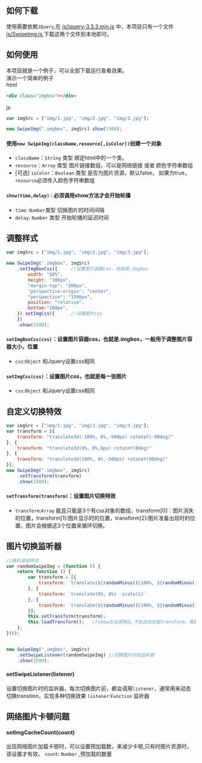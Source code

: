 ## 如何下载
使用需要依赖`JQuery`,在 [js/jquery-3.3.3.min.js](https://github.com/oleolema/SwipeImg-js/blob/master/js/jquery-3.3.1.min.js) 中，本项目只有一个文件[js/SwipeImg.js](https://github.com/oleolema/SwipeImg-js/blob/master/js/SwipeImg.js),下载这两个文件到本地即可。
## 如何使用
本项目就是一个例子，可以全部下载运行查看效果。  
演示一个简单的例子  
html   
```html
<div class="imgbox"></div>
```
js
```js
var imgSrc = ["img/1.jpg", "img/2.jpg", "img/3.jpg"];

new SwipeImg(".imgbox", imgSrc).show(1500);
```  
#### 使用`new SwipeImg(className,resource[,isColor])`创建一个对象  
* `className`：`String` 类型 绑定html中的一个类。  
* `resource`：`Array` 类型  图片链接数组，可以是网络链接  或者  颜色字符串数组
* [可选] `isColor`：`Boolean` 类型 是否为图片资源，默认false， 如果为true，`resource`必须传入颜色字符串数组

#### `show(time,delay)` : 必须调用show方法才会开始轮播  
* `time`: `Number`类型  切换图片的时间间隔
* `delay`: `Number` 类型    开始轮播的延迟时间

## 调整样式
```js
var imgSrc = ["img/1.jpg", "img/2.jpg", "img/3.jpg"];

new SwipeImg(".imgbox", imgSrc)
    .setImgBoxCss({     //设置图片容器css，也就是.imgbox
        width: "50%",
        height: "300px",
        "margin-top": "200px",
        "perspective-origin": "center",
        "perspective": "1500px",
        position: "relative",
        bottom:"100px",
    }).setImgCss({      //设置图片css
    })
    .show(1500);
```  
#### `setImgBoxCss(css)`：设置图片容器css，也就是.imgbox，一般用于调整图片容器大小，位置
* `css`:`Object`  和Jquery设置css相同
#### `setImgCss(css)`：设置图片css，也就是每一张图片
* `css`:`Object`  和Jquery设置css相同

## 自定义切换特效
```js
var imgSrc = ["img/1.jpg", "img/2.jpg", "img/3.jpg"];
var transform = [{
    transform: "translate3d(-100%, 0%,-500px) rotateY(-90deg)"
}, {
    transform: "translate3d(0%, 0%,0px) rotateY(0deg)"
}, {
    transform: "translate3d(100%, 0%,-500px) rotateY(90deg)"
}];
new SwipeImg(".imgbox", imgSrc)
    .setTransform(transform)
    .show(1500);
```  
#### `setTransform(transform)`：设置图片切换特效
* `transform`:`Array` 能且只能是3个有css对象的数组，transform[0]：图片消失的位置，transform[1]:图片显示时的位置，transform[2]:图片准备出现时的位置，图片会根据这3个位置来循环切换。

## 图片切换监听器
```js
//随机滑动样式
var randomSwipeImg = (function () {
    return function () {
        var transform = [{
            transform: `translate(${randomMinus()}100%, ${randomMinus()}${randomStr()}%)`
        }, {
            transform: `translate(0%, 0%)  scale(1)`
        }, {
            transform: `translate(${randomMinus()}100%, ${randomMinus()}${randomStr()}%)`
        }];
        this.setTransform(transform);
        this.loadTransform();   //show方法调用后,不会自动加载transform，需要手动调用loadTransform(),才能加载到浏览器中。
    };
})();


new SwipeImg(".imgbox", imgSrc)
    .setSwipeListener(randomSwipeImg) //切换图片时的监听器
    .show(1500);
```  

#### setSwipeListener(listener)
设置切换图片时的监听器，每次切换图片前，都会调用`listener`，通常用来动态切换transtion，实现多种切换效果
`listener`:`Function`  监听器

## 网络图片卡顿问题
#### setImgCacheCount(count)
出现网络图片加载卡顿时，可以设置预加载数，来减少卡顿,只有时图片资源时，该设置才有效。
`count`: `Number`  ,预加载的数量
